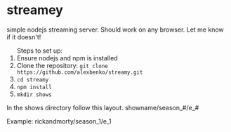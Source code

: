 # streamey
simple nodejs streaming server. Should work on any browser. Let me know if it doesn't!

<ol>  Steps to set up:
  <li>Ensure nodejs and npm is installed</li>
  <li>Clone the repository: <code>git clone https://github.com/alexbenko/streamy.git</code></li>
  <li><code>cd streamy</code></li>
  <li><code>npm install</code></li>
  <li><code>mkdir shows</code></li>
</ol>

<p>
  In the shows directory follow this layout. showname/season_#/e_#
</p>
<p>  Example: rickandmorty/season_1/e_1</p>
